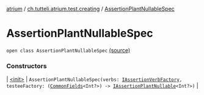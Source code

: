 [atrium](../../index.md) / [ch.tutteli.atrium.test.creating](../index.md) / [AssertionPlantNullableSpec](.)

# AssertionPlantNullableSpec

`open class AssertionPlantNullableSpec` [(source)](https://github.com/robstoll/atrium/tree/master/atrium-test/src/main/kotlin/ch/tutteli/atrium/test/creating/AssertionPlantNullableSpec.kt#L17)

### Constructors

| [&lt;init&gt;](-init-.md) | `AssertionPlantNullableSpec(verbs: `[`IAssertionVerbFactory`](../../ch.tutteli.atrium.test/-i-assertion-verb-factory/index.md)`, testeeFactory: (`[`CommonFields`](../../ch.tutteli.atrium.creating/-i-assertion-plant-with-common-fields/-common-fields/index.md)`<Int?>) -> `[`IAssertionPlantNullable`](../../ch.tutteli.atrium.creating/-i-assertion-plant-nullable/index.md)`<Int?>)` |

